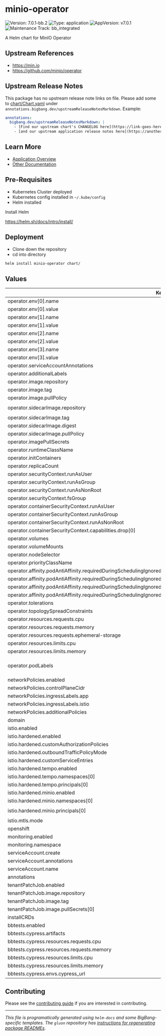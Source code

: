 <!-- Warning: Do not manually edit this file. See notes on gluon + helm-docs at the end of this file for more information. -->
# minio-operator

![Version: 7.0.1-bb.2](https://img.shields.io/badge/Version-7.0.1--bb.2-informational?style=flat-square) ![Type: application](https://img.shields.io/badge/Type-application-informational?style=flat-square) ![AppVersion: v7.0.1](https://img.shields.io/badge/AppVersion-v7.0.1-informational?style=flat-square) ![Maintenance Track: bb_integrated](https://img.shields.io/badge/Maintenance_Track-bb_integrated-green?style=flat-square)

A Helm chart for MinIO Operator

## Upstream References

- <https://min.io>
- <https://github.com/minio/operator>

## Upstream Release Notes

This package has no upstream release note links on file. Please add some to [chart/Chart.yaml](chart/Chart.yaml) under `annotations.bigbang.dev/upstreamReleaseNotesMarkdown`.
Example:
```yaml
annotations:
  bigbang.dev/upstreamReleaseNotesMarkdown: |
    - [Find our upstream chart's CHANGELOG here](https://link-goes-here/CHANGELOG.md)
    - [and our upstream application release notes here](https://another-link-here/RELEASE_NOTES.md)
```

## Learn More

- [Application Overview](docs/overview.md)
- [Other Documentation](docs/)

## Pre-Requisites

- Kubernetes Cluster deployed
- Kubernetes config installed in `~/.kube/config`
- Helm installed

Install Helm

https://helm.sh/docs/intro/install/

## Deployment

- Clone down the repository
- cd into directory

```bash
helm install minio-operator chart/
```

## Values

| Key | Type | Default | Description |
|-----|------|---------|-------------|
| operator.env[0].name | string | `"MINIO_OPERATOR_TLS_ENABLE"` |  |
| operator.env[0].value | string | `"on"` |  |
| operator.env[1].name | string | `"CLUSTER_DOMAIN"` |  |
| operator.env[1].value | string | `"cluster.local"` |  |
| operator.env[2].name | string | `"WATCHED_NAMESPACE"` |  |
| operator.env[2].value | string | `""` |  |
| operator.env[3].name | string | `"OPERATOR_STS_ENABLED"` |  |
| operator.env[3].value | string | `"on"` |  |
| operator.serviceAccountAnnotations | list | `[]` |  |
| operator.additionalLabels | object | `{}` |  |
| operator.image.repository | string | `"registry1.dso.mil/ironbank/opensource/minio/operator"` |  |
| operator.image.tag | string | `"v7.0.1"` |  |
| operator.image.pullPolicy | string | `"IfNotPresent"` |  |
| operator.sidecarImage.repository | string | `"registry1.dso.mil/ironbank/opensource/minio/operator-sidecar"` |  |
| operator.sidecarImage.tag | string | `"v7.0.0"` |  |
| operator.sidecarImage.digest | string | `""` |  |
| operator.sidecarImage.pullPolicy | string | `"IfNotPresent"` |  |
| operator.imagePullSecrets | list | `[]` |  |
| operator.runtimeClassName | string | `nil` |  |
| operator.initContainers | list | `[]` |  |
| operator.replicaCount | int | `2` |  |
| operator.securityContext.runAsUser | int | `1000` |  |
| operator.securityContext.runAsGroup | int | `1000` |  |
| operator.securityContext.runAsNonRoot | bool | `true` |  |
| operator.securityContext.fsGroup | int | `1000` |  |
| operator.containerSecurityContext.runAsUser | int | `1000` |  |
| operator.containerSecurityContext.runAsGroup | int | `1000` |  |
| operator.containerSecurityContext.runAsNonRoot | bool | `true` |  |
| operator.containerSecurityContext.capabilities.drop[0] | string | `"ALL"` |  |
| operator.volumes | list | `[]` |  |
| operator.volumeMounts | list | `[]` |  |
| operator.nodeSelector | object | `{}` |  |
| operator.priorityClassName | string | `""` |  |
| operator.affinity.podAntiAffinity.requiredDuringSchedulingIgnoredDuringExecution[0].labelSelector.matchExpressions[0].key | string | `"name"` |  |
| operator.affinity.podAntiAffinity.requiredDuringSchedulingIgnoredDuringExecution[0].labelSelector.matchExpressions[0].operator | string | `"In"` |  |
| operator.affinity.podAntiAffinity.requiredDuringSchedulingIgnoredDuringExecution[0].labelSelector.matchExpressions[0].values[0] | string | `"minio-operator"` |  |
| operator.affinity.podAntiAffinity.requiredDuringSchedulingIgnoredDuringExecution[0].topologyKey | string | `"kubernetes.io/hostname"` |  |
| operator.tolerations | list | `[]` |  |
| operator.topologySpreadConstraints | list | `[]` |  |
| operator.resources.requests.cpu | string | `"200m"` |  |
| operator.resources.requests.memory | string | `"256Mi"` |  |
| operator.resources.requests.ephemeral-storage | string | `"500Mi"` |  |
| operator.resources.limits.cpu | string | `"200m"` |  |
| operator.resources.limits.memory | string | `"256Mi"` |  |
| operator.podLabels | object | `{}` | Labels for operator pod(s) |
| networkPolicies.enabled | bool | `false` |  |
| networkPolicies.controlPlaneCidr | string | `"0.0.0.0/0"` |  |
| networkPolicies.ingressLabels.app | string | `"istio-ingressgateway"` |  |
| networkPolicies.ingressLabels.istio | string | `"ingressgateway"` |  |
| networkPolicies.additionalPolicies | list | `[]` |  |
| domain | string | `"bigbang.dev"` |  |
| istio.enabled | bool | `false` |  |
| istio.hardened.enabled | bool | `false` |  |
| istio.hardened.customAuthorizationPolicies | list | `[]` |  |
| istio.hardened.outboundTrafficPolicyMode | string | `"REGISTRY_ONLY"` |  |
| istio.hardened.customServiceEntries | list | `[]` |  |
| istio.hardened.tempo.enabled | bool | `false` |  |
| istio.hardened.tempo.namespaces[0] | string | `"tempo"` |  |
| istio.hardened.tempo.principals[0] | string | `"cluster.local/ns/tempo/sa/tempo-tempo"` |  |
| istio.hardened.minio.enabled | bool | `true` |  |
| istio.hardened.minio.namespaces[0] | string | `"minio"` |  |
| istio.hardened.minio.principals[0] | string | `"cluster.local/ns/minio/sa/minio-minio-minio-instance-sa"` |  |
| istio.mtls.mode | string | `"STRICT"` |  |
| openshift | bool | `false` |  |
| monitoring.enabled | bool | `false` |  |
| monitoring.namespace | string | `"monitoring"` |  |
| serviceAccount.create | bool | `true` |  |
| serviceAccount.annotations | object | `{}` |  |
| serviceAccount.name | string | `""` |  |
| annotations | object | `{}` |  |
| tenantPatchJob.enabled | bool | `false` |  |
| tenantPatchJob.image.repository | string | `"registry1.dso.mil/ironbank/big-bang/base"` |  |
| tenantPatchJob.image.tag | string | `"2.1.0"` |  |
| tenantPatchJob.image.pullSecrets[0] | string | `"private-registry"` |  |
| installCRDs | bool | `true` |  |
| bbtests.enabled | bool | `false` |  |
| bbtests.cypress.artifacts | bool | `true` |  |
| bbtests.cypress.resources.requests.cpu | string | `"2"` |  |
| bbtests.cypress.resources.requests.memory | string | `"4Gi"` |  |
| bbtests.cypress.resources.limits.cpu | string | `"2"` |  |
| bbtests.cypress.resources.limits.memory | string | `"4Gi"` |  |
| bbtests.cypress.envs.cypress_url | string | `"http://console.minio-operator.svc.cluster.local:9090"` |  |

## Contributing

Please see the [contributing guide](./CONTRIBUTING.md) if you are interested in contributing.

---

_This file is programatically generated using `helm-docs` and some BigBang-specific templates. The `gluon` repository has [instructions for regenerating package READMEs](https://repo1.dso.mil/big-bang/product/packages/gluon/-/blob/master/docs/bb-package-readme.md)._

